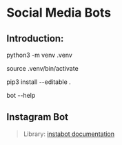 # Social Media Bots

## Introduction:

python3 -m venv .venv

source .venv/bin/activate

pip3 install --editable .

bot --help

## Instagram Bot

> Library: [instabot documentation](https://instagrambot.github.io/docs/en/For_developers.html#Intro)


